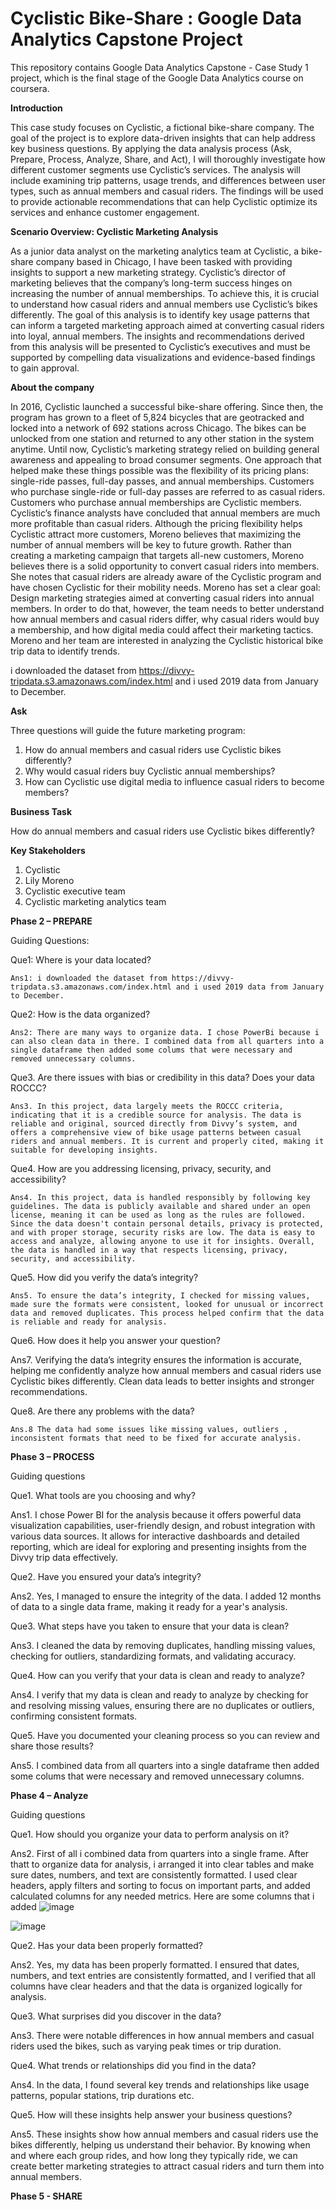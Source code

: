 # Cyclistic Bike-Share : Google Data Analytics Capstone Project

This repository contains Google Data Analytics Capstone - Case Study 1 project, which is the final stage of the Google Data Analytics course on coursera.

**Introduction**

This case study focuses on Cyclistic, a fictional bike-share company. The goal of the project is to explore data-driven insights that can help address key business questions. By applying the data analysis process (Ask, Prepare, Process, Analyze, Share, and Act), I will thoroughly investigate how different customer segments use Cyclistic’s services. The analysis will include examining trip patterns, usage trends, and differences between user types, such as annual members and casual riders. The findings will be used to provide actionable recommendations that can help Cyclistic optimize its services and enhance customer engagement.

**Scenario Overview: Cyclistic Marketing Analysis**

As a junior data analyst on the marketing analytics team at Cyclistic, a bike-share company based in Chicago, I have been tasked with providing insights to support a new marketing strategy. Cyclistic’s director of marketing believes that the company’s long-term success hinges on increasing the number of annual memberships. To achieve this, it is crucial to understand how casual riders and annual members use Cyclistic’s bikes differently. The goal of this analysis is to identify key usage patterns that can inform a targeted marketing approach aimed at converting casual riders into loyal, annual members. The insights and recommendations derived from this analysis will be presented to Cyclistic’s executives and must be supported by compelling data visualizations and evidence-based findings to gain approval.

**About the company**

In 2016, Cyclistic launched a successful bike-share offering. Since then, the program has grown
to a fleet of 5,824 bicycles that are geotracked and locked into a network of 692 stations
across Chicago. The bikes can be unlocked from one station and returned to any other station
in the system anytime.
Until now, Cyclistic’s marketing strategy relied on building general awareness and appealing to
broad consumer segments. One approach that helped make these things possible was the
flexibility of its pricing plans: single-ride passes, full-day passes, and annual memberships.
Customers who purchase single-ride or full-day passes are referred to as casual riders.
Customers who purchase annual memberships are Cyclistic members.
Cyclistic’s finance analysts have concluded that annual members are much more profitable
than casual riders. Although the pricing flexibility helps Cyclistic attract more customers,
Moreno believes that maximizing the number of annual members will be key to future growth.
Rather than creating a marketing campaign that targets all-new customers, Moreno believes
there is a solid opportunity to convert casual riders into members. She notes that casual riders
are already aware of the Cyclistic program and have chosen Cyclistic for their mobility needs.
Moreno has set a clear goal: Design marketing strategies aimed at converting casual riders into
annual members. In order to do that, however, the team needs to better understand how
annual members and casual riders differ, why casual riders would buy a membership, and how
digital media could affect their marketing tactics. Moreno and her team are interested in
analyzing the Cyclistic historical bike trip data to identify trends.

i downloaded the dataset from https://divvy-tripdata.s3.amazonaws.com/index.html
and i used 2019 data from January to December.

**Ask**

Three questions will guide the future marketing program:
1. How do annual members and casual riders use Cyclistic bikes differently?
2. Why would casual riders buy Cyclistic annual memberships?
3. How can Cyclistic use digital media to influence casual riders to become members?

**Business Task**

How do annual members and casual riders use Cyclistic bikes differently?

**Key Stakeholders**

1. Cyclistic
2. Lily Moreno
3. Cyclistic executive team
4. Cyclistic marketing analytics team

**Phase 2 – PREPARE**

Guiding Questions:

Que1: Where is your data located?

    Ans1: i downloaded the dataset from https://divvy-tripdata.s3.amazonaws.com/index.html and i used 2019 data from January to December.

Que2: How is the data organized?

    Ans2: There are many ways to organize data. I chose PowerBi because i can also clean data in there. I combined data from all quarters into a single dataframe then added some colums that were necessary and removed unnecessary columns.

Que3. Are there issues with bias or credibility in this data? Does your data ROCCC?

    Ans3. In this project, data largely meets the ROCCC criteria, indicating that it is a credible source for analysis. The data is reliable and original, sourced directly from Divvy’s system, and offers a comprehensive view of bike usage patterns between casual riders and annual members. It is current and properly cited, making it suitable for developing insights.

Que4. How are you addressing licensing, privacy, security, and accessibility?

    Ans4. In this project, data is handled responsibly by following key guidelines. The data is publicly available and shared under an open license, meaning it can be used as long as the rules are followed. Since the data doesn't contain personal details, privacy is protected, and with proper storage, security risks are low. The data is easy to access and analyze, allowing anyone to use it for insights. Overall, the data is handled in a way that respects licensing, privacy, security, and accessibility.

Que5. How did you verify the data’s integrity?

    Ans5. To ensure the data’s integrity, I checked for missing values, made sure the formats were consistent, looked for unusual or incorrect data and removed duplicates. This process helped confirm that the data is reliable and ready for analysis.

Que6. How does it help you answer your question?

Ans7. Verifying the data’s integrity ensures the information is accurate, helping me confidently analyze how annual members and casual riders use Cyclistic bikes differently. Clean data leads to better insights and stronger recommendations.

Que8. Are there any problems with the data?

    Ans.8 The data had some issues like missing values, outliers , inconsistent formats that need to be fixed for accurate analysis.


**Phase 3 – PROCESS**

Guiding questions

Que1. What tools are you choosing and why?

Ans1. I chose Power BI for the analysis because it offers powerful data visualization capabilities, user-friendly design, and robust integration with various data sources. It allows for interactive dashboards and detailed reporting, which are ideal for exploring and presenting insights from the Divvy trip data effectively.

Que2. Have you ensured your data’s integrity?

Ans2. Yes, I managed to ensure the integrity of the data. I added 12 months of data to a single data frame, making it ready for a year's analysis.

Que3. What steps have you taken to ensure that your data is clean?

Ans3. I cleaned the data by removing duplicates, handling missing values, checking for outliers, standardizing formats, and validating accuracy.

Que4. How can you verify that your data is clean and ready to analyze?

Ans4. I verify that my data is clean and ready to analyze by checking for and resolving missing values, ensuring there are no duplicates or outliers, confirming consistent formats.

Que5. Have you documented your cleaning process so you can review and share those
results?

Ans5. I combined data from all quarters into a single dataframe then added some colums that were necessary and removed unnecessary columns.

**Phase 4 – Analyze**

Guiding questions

Que1. How should you organize your data to perform analysis on it?

Ans2. First of all i combined data from quarters into a single frame. After thatt to organize data for analysis, i arranged it into clear tables and make sure dates, numbers, and text are consistently formatted. I used clear headers, apply filters and sorting to focus on important parts, and added calculated columns for any needed metrics.
Here are some columns that i added
![image](https://github.com/user-attachments/assets/3f6611c1-b363-4052-a4de-bd94dcf7b1c7)



![image](https://github.com/user-attachments/assets/c12e6434-dc68-4f00-b2f2-9739f9b76296)

Que2. Has your data been properly formatted?

Ans2. Yes, my data has been properly formatted. I ensured that dates, numbers, and text entries are consistently formatted, and I verified that all columns have clear headers and that the data is organized logically for analysis.

Que3. What surprises did you discover in the data?

Ans3. There were notable differences in how annual members and casual riders used the bikes, such as varying peak times or trip duration.

Que4. What trends or relationships did you find in the data?

Ans4. In the data, I found several key trends and relationships like usage patterns, popular stations, trip durations etc.

Que5. How will these insights help answer your business questions?

Ans5. These insights show how annual members and casual riders use the bikes differently, helping us understand their behavior. By knowing when and where each group rides, and how long they typically ride, we can create better marketing strategies to attract casual riders and turn them into annual members.

**Phase 5 - SHARE**



